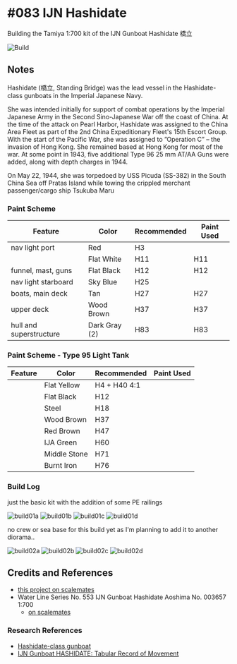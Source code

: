 # #083 IJN Hashidate

Building the Tamiya 1:700 kit of the IJN Gunboat Hashidate 橋立

![Build](./assets/Hashidate_build.jpg?raw=true)

## Notes

Hashidate (橋立, Standing Bridge) was the lead vessel in the Hashidate-class gunboats in the Imperial Japanese Navy.

She was intended initially for support of combat operations by the Imperial Japanese Army in the Second Sino-Japanese War off the coast of China. At the time of the attack on Pearl Harbor, Hashidate was assigned to the China Area Fleet as part of the 2nd China Expeditionary Fleet's 15th Escort Group. With the start of the Pacific War, she was assigned to ”Operation C” – the invasion of Hong Kong. She remained based at Hong Kong for most of the war. At some point in 1943, five additional Type 96 25 mm AT/AA Guns were added, along with depth charges in 1944.

On May 22, 1944, she was torpedoed by USS Picuda (SS-382) in the South China Sea off Pratas Island while towing the crippled merchant passenger/cargo ship Tsukuba Maru

### Paint Scheme

| Feature                 | Color                   | Recommended | Paint Used |
|-------------------------|-------------------------|-------------|------------|
| nav light port          | Red                     | H3          |            |
|                         | Flat White              | H11         | H11        |
| funnel, mast, guns      | Flat Black              | H12         | H12        |
| nav light starboard     | Sky Blue                | H25         |            |
| boats, main deck        | Tan                     | H27         | H27        |
| upper deck              | Wood Brown              | H37         | H37        |
| hull and superstructure | Dark Gray (2)           | H83         | H83        |

### Paint Scheme - Type 95 Light Tank

| Feature               | Color                   | Recommended     | Paint Used |
|-----------------------|-------------------------|-----------------|------------|
|                       | Flat Yellow             | H4 + H40 4:1    |            |
|                       | Flat Black              | H12             |            |
|                       | Steel                   | H18             |            |
|                       | Wood Brown              | H37             |            |
|                       | Red Brown               | H47             |            |
|                       | IJA Green               | H60             |            |
|                       | Middle Stone            | H71             |            |
|                       | Burnt Iron              | H76             |            |

### Build Log

just the basic kit with the addition of some PE railings

![build01a](./assets/build01a.jpg?raw=true)
![build01b](./assets/build01b.jpg?raw=true)
![build01c](./assets/build01c.jpg?raw=true)
![build01d](./assets/build01d.jpg?raw=true)

no crew or sea base for this build yet as I'm planning to add it to another diorama..

![build02a](./assets/build02a.jpg?raw=true)
![build02b](./assets/build02b.jpg?raw=true)
![build02c](./assets/build02c.jpg?raw=true)
![build02d](./assets/build02d.jpg?raw=true)

## Credits and References

* [this project on scalemates](https://www.scalemates.com/profiles/mate.php?id=74137&p=projects&project=145734)
* Water Line Series No. 553 IJN Gunboat Hashidate Aoshima No. 003657 1:700
    * [on scalemates](https://www.scalemates.com/kits/aoshima-003657-ijn-gunboat-hashidate--306123)

### Research References

* [Hashidate-class gunboat](https://en.wikipedia.org/wiki/Hashidate-class_gunboat)
* [IJN Gunboat HASHIDATE: Tabular Record of Movement](http://www.combinedfleet.com/HashidateG_t.htm)
